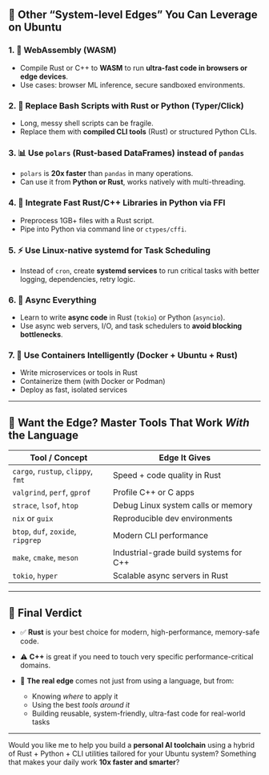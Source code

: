 

## 🚀 Other “System-level Edges” You Can Leverage on Ubuntu

### 1. 🧠 **WebAssembly (WASM)**

* Compile Rust or C++ to **WASM** to run **ultra-fast code in browsers or edge devices**.
* Use cases: browser ML inference, secure sandboxed environments.

### 2. 🧮 **Replace Bash Scripts with Rust or Python (Typer/Click)**

* Long, messy shell scripts can be fragile.
* Replace them with **compiled CLI tools** (Rust) or structured Python CLIs.

### 3. 📊 **Use `polars` (Rust-based DataFrames) instead of `pandas`**

* `polars` is **20x faster** than `pandas` in many operations.
* Can use it from **Python or Rust**, works natively with multi-threading.

### 4. 🔗 **Integrate Fast Rust/C++ Libraries in Python via FFI**

* Preprocess 1GB+ files with a Rust script.
* Pipe into Python via command line or `ctypes/cffi`.

### 5. ⚡ **Use Linux-native systemd for Task Scheduling**

* Instead of `cron`, create **systemd services** to run critical tasks with better logging, dependencies, retry logic.

### 6. 🧵 **Async Everything**

* Learn to write **async code** in Rust (`tokio`) or Python (`asyncio`).
* Use async web servers, I/O, and task schedulers to **avoid blocking bottlenecks**.

### 7. 🐳 **Use Containers Intelligently (Docker + Ubuntu + Rust)**

* Write microservices or tools in Rust
* Containerize them (with Docker or Podman)
* Deploy as fast, isolated services

---

## 🧰 Want the Edge? Master Tools That Work *With* the Language

| Tool / Concept                     | Edge It Gives                          |
| ---------------------------------- | -------------------------------------- |
| `cargo`, `rustup`, `clippy`, `fmt` | Speed + code quality in Rust           |
| `valgrind`, `perf`, `gprof`        | Profile C++ or C apps                  |
| `strace`, `lsof`, `htop`           | Debug Linux system calls or memory     |
| `nix` or `guix`                    | Reproducible dev environments          |
| `btop`, `duf`, `zoxide`, `ripgrep` | Modern CLI performance                 |
| `make`, `cmake`, `meson`           | Industrial-grade build systems for C++ |
| `tokio`, `hyper`                   | Scalable async servers in Rust         |

---

## 🏁 Final Verdict

* ✅ **Rust** is your best choice for modern, high-performance, memory-safe code.
* ⚠️ **C++** is great if you need to touch very specific performance-critical domains.
* 🧠 **The real edge** comes not just from using a language, but from:

  * Knowing *where* to apply it
  * Using the best *tools around it*
  * Building reusable, system-friendly, ultra-fast code for real-world tasks

---

Would you like me to help you build a **personal AI toolchain** using a hybrid of Rust + Python + CLI utilities tailored for your Ubuntu system? Something that makes your daily work **10x faster and smarter**?
